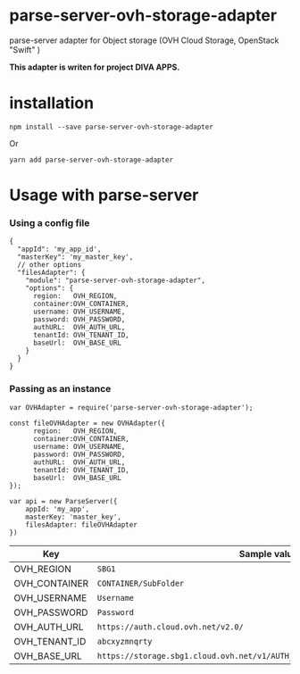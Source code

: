 # parse-server-ovh-storage-adapter
parse-server adapter for Object storage (OVH Cloud Storage, OpenStack "Swift" )

**This adapter is writen for project DIVA APPS.**


# installation

`npm install --save parse-server-ovh-storage-adapter`

Or 

`yarn add parse-server-ovh-storage-adapter`

# Usage with parse-server

### Using a config file

```
{
  "appId": 'my_app_id',
  "masterKey": 'my_master_key',
  // other options
  "filesAdapter": {
    "module": "parse-server-ovh-storage-adapter",
    "options": {
      region:   OVH_REGION,
      container:OVH_CONTAINER,
      username: OVH_USERNAME,
      password: OVH_PASSWORD,
      authURL:  OVH_AUTH_URL,
      tenantId: OVH_TENANT_ID,
      baseUrl:  OVH_BASE_URL
    }
  }
}
```

### Passing as an instance

```
var OVHAdapter = require('parse-server-ovh-storage-adapter');

const fileOVHAdapter = new OVHAdapter({
      region:   OVH_REGION,
      container:OVH_CONTAINER,
      username: OVH_USERNAME,
      password: OVH_PASSWORD,
      authURL:  OVH_AUTH_URL,
      tenantId: OVH_TENANT_ID,
      baseUrl:  OVH_BASE_URL
});

var api = new ParseServer({
	appId: 'my_app',
	masterKey: 'master_key',
	filesAdapter: fileOVHAdapter
})
```

Key  | Sample value
------------- | -------------
OVH_REGION  | `SBG1`
OVH_CONTAINER  | `CONTAINER/SubFolder`
OVH_USERNAME | `Username`
OVH_PASSWORD | `Password`
OVH_AUTH_URL | `https://auth.cloud.ovh.net/v2.0/`
OVH_TENANT_ID | `abcxyzmnqrty`
OVH_BASE_URL | `https://storage.sbg1.cloud.ovh.net/v1/AUTH_abcxyzmnqrty/CONTAINER/SubFolder`

